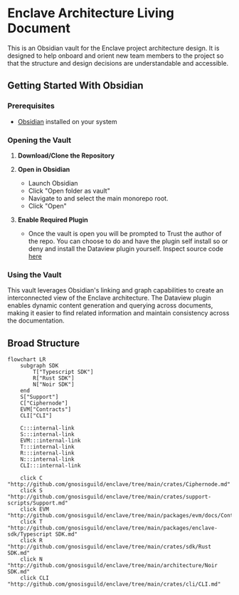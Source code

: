 # Enclave Architecture Living Document

This is an Obsidian vault for the Enclave project architecture design. It is designed to help onboard and orient new team members to the project so that the structure and design decisions are understandable and accessible.

## Getting Started With Obsidian

### Prerequisites

- [Obsidian](https://obsidian.md/) installed on your system

### Opening the Vault

1. **Download/Clone the Repository**
2. **Open in Obsidian**

   - Launch Obsidian
   - Click "Open folder as vault"
   - Navigate to and select the main monorepo root.
   - Click "Open"

3. **Enable Required Plugin**
   - Once the vault is open you will be prompted to Trust the author of the repo. You can choose to do and have the plugin self install so or deny and install the Dataview plugin yourself. Inspect source code [here](https://github.com/blacksmithgu/obsidian-dataview)

### Using the Vault

This vault leverages Obsidian's linking and graph capabilities to create an interconnected view of the Enclave architecture. The Dataview plugin enables dynamic content generation and querying across documents, making it easier to find related information and maintain consistency across the documentation.

## Broad Structure

```mermaid
flowchart LR
	subgraph SDK
	    T["Typescript SDK"]
	    R["Rust SDK"]
	    N["Noir SDK"]
	end
    S["Support"]
    C["Ciphernode"]
    EVM["Contracts"]
    CLI["CLI"]

    C:::internal-link
    S:::internal-link
    EVM:::internal-link
    T:::internal-link
    R:::internal-link
    N:::internal-link
    CLI:::internal-link

    click C "http://github.com/gnosisguild/enclave/tree/main/crates/Ciphernode.md"
    click S "http://github.com/gnosisguild/enclave/tree/main/crates/support-scripts/Support.md"
    click EVM "http://github.com/gnosisguild/enclave/tree/main/packages/evm/docs/Contracts.md"
    click T "http://github.com/gnosisguild/enclave/tree/main/packages/enclave-sdk/Typescript SDK.md"
    click R "http://github.com/gnosisguild/enclave/tree/main/crates/sdk/Rust SDK.md"
    click N "http://github.com/gnosisguild/enclave/tree/main/architecture/Noir SDK.md"
    click CLI "http://github.com/gnosisguild/enclave/tree/main/crates/cli/CLI.md"
```
